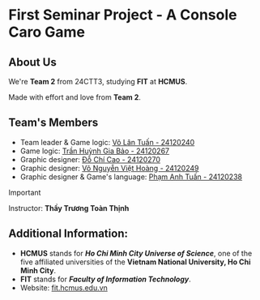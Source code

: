 # First Seminar Project - A Console Caro Game

## About Us
We're **Team 2** from 24CTT3, studying **FIT** at **HCMUS**.

Made with effort and love from **Team 2**.

## Team's Members
- Team leader & Game logic: [Võ Lân Tuấn - 24120240](https://github.com/VLTisME)
- Game logic: [Trần Huỳnh Gia Bảo - 24120267](https://github.com/GiaBao264)
- Graphic designer: [Đỗ Chí Cao - 24120270](https://github.com/caodoc)
- Graphic designer: [Võ Nguyễn Việt Hoàng - 24120249](https://github.com/Djoko-Vic)
- Graphic designer & Game's language: [Phạm Anh Tuấn - 24120238](https://github.com/ahtuan171)

>[!IMPORTANT]
>Instructor: **Thầy Trương Toàn Thịnh**

## Additional Information:
- **HCMUS** stands for ***Ho Chi Minh City Universe of Science***, one of the five affiliated universities of the **Vietnam National University, Ho Chi Minh City**.
- **FIT** stands for ***Faculty of Information Technology***.
- Website: [fit.hcmus.edu.vn](https://www.fit.hcmus.edu.vn/)
